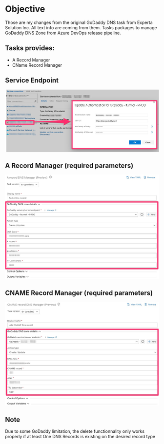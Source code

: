 # Objective

Those are my changes from the original GoDaddy DNS task from Experta Solution Inc. All text info are coming from them.
Tasks packages to manage GoDaddy DNS Zone from Azure DevOps release pipeline.

## Tasks provides:
- A Record Manager
- CName Record Manager

## Service Endpoint
![ServiceEndpoint](img/v0/ServiceEndpoint_v0.jpg)

## A Record Manager (required parameters)
![ARecord_Task_inputs](img/v0/ARecord_v0.jpg)

## CNAME Record Manager (required parameters)
![CNAMERecord_Task_inputs](img/v0/cnameRecord_v0.jpg)

## Note
Due to some GoDaddy limitation, the delete functionnality only works properly if at least One DNS Records is existing on the desired record type
